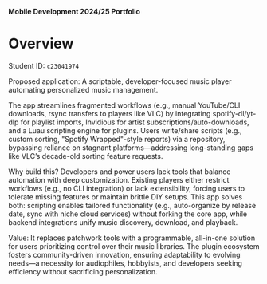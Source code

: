 **Mobile Development 2024/25 Portfolio**
# Overview

Student ID: `c23041974`

Proposed application: A scriptable, developer-focused music player automating personalized music management.

The app streamlines fragmented workflows (e.g., manual YouTube/CLI downloads, rsync transfers to players like VLC) by integrating spotify-dl/yt-dlp for playlist imports, Invidious for artist subscriptions/auto-downloads, and a Luau scripting engine for plugins. Users write/share scripts (e.g., custom sorting, "Spotify Wrapped"-style reports) via a repository, bypassing reliance on stagnant platforms—addressing long-standing gaps like VLC’s decade-old sorting feature requests.

Why build this? Developers and power users lack tools that balance automation with deep customization. Existing players either restrict workflows (e.g., no CLI integration) or lack extensibility, forcing users to tolerate missing features or maintain brittle DIY setups. This app solves both: scripting enables tailored functionality (e.g., auto-organize by release date, sync with niche cloud services) without forking the core app, while backend integrations unify music discovery, download, and playback.

Value: It replaces patchwork tools with a programmable, all-in-one solution for users prioritizing control over their music libraries. The plugin ecosystem fosters community-driven innovation, ensuring adaptability to evolving needs—a necessity for audiophiles, hobbyists, and developers seeking efficiency without sacrificing personalization. 
